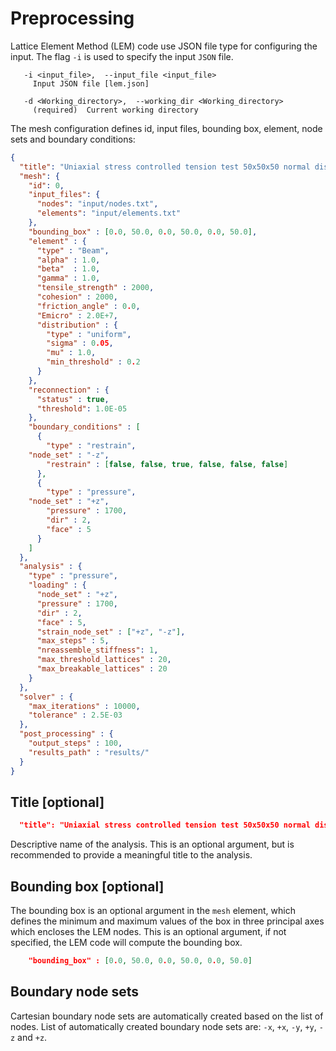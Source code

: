 # Preprocessing

Lattice Element Method (LEM) code use JSON file type for configuring the input. The flag `-i` is used to specify the input `JSON` file. 

```shell
   -i <input_file>,  --input_file <input_file>
     Input JSON file [lem.json]

   -d <Working_directory>,  --working_dir <Working_directory>
     (required)  Current working directory
```

The mesh configuration defines id, input files, bounding box, element, node sets and boundary conditions:

```json
{
  "title": "Uniaxial stress controlled tension test 50x50x50 normal distribution",
  "mesh": {
    "id": 0,
    "input_files": {
      "nodes": "input/nodes.txt",
      "elements": "input/elements.txt"
    },
    "bounding_box" : [0.0, 50.0, 0.0, 50.0, 0.0, 50.0],
    "element" : {
      "type" : "Beam",
      "alpha" : 1.0,
      "beta"  : 1.0,
      "gamma" : 1.0,
      "tensile_strength" : 2000,
      "cohesion" : 2000,
      "friction_angle" : 0.0,
      "Emicro" : 2.0E+7,
      "distribution" : {
        "type" : "uniform", 
        "sigma" : 0.05,
        "mu" : 1.0, 
        "min_threshold" : 0.2
      }
    },
    "reconnection" : {
      "status" : true,
      "threshold": 1.0E-05
    },
    "boundary_conditions" : [
      {
        "type" : "restrain",
	"node_set" : "-z",
        "restrain" : [false, false, true, false, false, false] 
      },
      {
        "type" : "pressure",
	"node_set" : "+z",
        "pressure" : 1700,
        "dir" : 2,
        "face" : 5
      }
    ]
  },
  "analysis" : {
    "type" : "pressure",
    "loading" : {
      "node_set" : "+z",
      "pressure" : 1700,
      "dir" : 2,
      "face" : 5,
      "strain_node_set" : ["+z", "-z"],	
      "max_steps" : 5,
      "nreassemble_stiffness": 1,
      "max_threshold_lattices" : 20,
      "max_breakable_lattices" : 20
    }
  },
  "solver" : {
    "max_iterations" : 10000,
    "tolerance" : 2.5E-03
  },
  "post_processing" : {
    "output_steps" : 100,
    "results_path" : "results/"
  }
}

```
## Title [optional]
```json
  "title": "Uniaxial stress controlled tension test 50x50x50 normal distribution",
```
Descriptive name of the analysis. This is an optional argument, but is recommended to provide a meaningful title to the analysis.

## Bounding box [optional]

The bounding box is an optional argument in the `mesh` element, which defines the minimum and maximum values of the box in three principal axes which encloses the LEM nodes. This is an optional argument, if not specified, the LEM code will compute the bounding box. 

```json
    "bounding_box" : [0.0, 50.0, 0.0, 50.0, 0.0, 50.0]
```
## Boundary node sets
Cartesian boundary node sets are automatically created based on the list of nodes. List of automatically created boundary node sets are: `-x`, `+x`, `-y`, `+y`, `-z` and `+z`.
